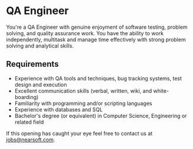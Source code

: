 <!--alex disable execution-->

# QA Engineer

You're a QA Engineer with genuine enjoyment of software testing, problem solving, and quality
assurance work. You have the ability to work independently, multitask and manage time effectively
with strong problem solving and analytical skills.

## Requirements

* Experience with QA tools and techniques, bug tracking systems, test design and execution
* Excellent communication skills (verbal, written, wiki, and white-boarding)
* Familiarity with programming and/or scripting languages
* Experience with databases and SQL
* Bachelor's degree (or equivalent) in Computer Science, Engineering or related field

If this opening has caught your eye feel free to contact us at jobs@nearsoft.com.
